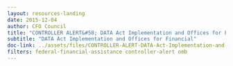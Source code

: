 ```yaml
---
layout: resources-landing
date: 2015-12-04
author: CFO Council
title: "CONTROLLER ALERT&#58; DATA Act Implementation and Offices for Financial Assistance Awards"
subtitle: "DATA Act Implementation and Offices for Financial"
doc-link: ../assets/files/CONTROLLER-ALERT-DATA-Act-Implementation-and-Offices-for-Financial-Assistance.pdf
filters: federal-financial-assistance controller-alert omb
---
```

